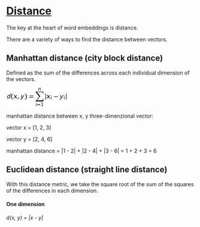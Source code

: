 # [Distance](https://www.codecademy.com/paths/build-chatbots-with-python/tracks/retrieval-based-chatbots/modules/nlp-word-embeddings/lessons/word-embeddings/exercises/distance)
The key at the heart of word embeddings is distance.

There are a variety of ways to find the distance between vectors.

## Manhattan distance (city block distance)
Defined as the sum of the differences across each individual dimension of the vectors.

![manhattan formula](manhattan_formula.jpg)

manhattan distance between x, y three-dimenzional vector:

vector x = [1, 2, 3]

vector y = [2, 4, 6]

manhattan distance = |1 - 2| + |2 - 4| + |3 - 6| = 1 + 2 + 3 = 6

## Euclidean distance (straight line distance)
With this distance metric, we take the square root of the sum of the squares of the differences in each dimension.

#### One dimension
*d(x, y) = |x - y|* 

